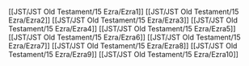[[JST/JST Old Testament/15 Ezra/Ezra1]]
[[JST/JST Old Testament/15 Ezra/Ezra2]]
[[JST/JST Old Testament/15 Ezra/Ezra3]]
[[JST/JST Old Testament/15 Ezra/Ezra4]]
[[JST/JST Old Testament/15 Ezra/Ezra5]]
[[JST/JST Old Testament/15 Ezra/Ezra6]]
[[JST/JST Old Testament/15 Ezra/Ezra7]]
[[JST/JST Old Testament/15 Ezra/Ezra8]]
[[JST/JST Old Testament/15 Ezra/Ezra9]]
[[JST/JST Old Testament/15 Ezra/Ezra10]]
